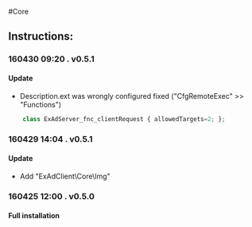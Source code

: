 #Core  
## Instructions:   
### 160430 09:20 . v0.5.1  
#### Update  
* Description.ext was wrongly configured fixed ("CfgRemoteExec" >> "Functions")
```js
	class ExAdServer_fnc_clientRequest { allowedTargets=2; };
```  

### 160429 14:04 . v0.5.1  
#### Update  
* Add "ExAdClient\Core\Img"   
 
### 160425 12:00 . v0.5.0  
#### Full installation